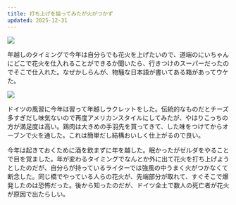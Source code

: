 ```yaml
---
title: 打ち上げを狙ってみたが火がつかず
updated: 2025-12-31
---
```

![](https://i.imgur.com/tf7Ur8c.jpeg)

年越しのタイミングで今年は自分らでも花火を上げたいので、道端のにいちゃんにどこで花火を仕入れることができるか聞いたら、行きつけのスーパーだったのでそこで仕入れた。なぜかしらんが、物騒な日本語が書いてある箱があってウケた。

![](https://i.imgur.com/Nz5JCHt.jpeg)

ドイツの風習に今年は習って年越しラクレットをした。伝統的なものだとチーズ多すぎだし味気ないので再度アメリカンスタイルにしてみたが、やはりこっちの方が満足度は高い。鶏肉は大きめの手羽先を買ってきて、した味をつけてからオーブンで火を通した。これは簡単だし結構おいしく仕上がるので良い。

今年は起きておくために酒を飲まずに年を越した。眠かったがゼルダをやることで目を覚ました。年が変わるタイミングでなんとか外に出て花火を打ち上げようとしたのだが、自分らが持っているライターでは強風の中うまく火がつかなくて断念した。同じ橋でやっている人らの花火が、先端部分が取れて、すぐそこで爆発したのは恐怖だった。後から知ったのだが、ドイツ全土で数人の死亡者が花火が原因で出たらしい。